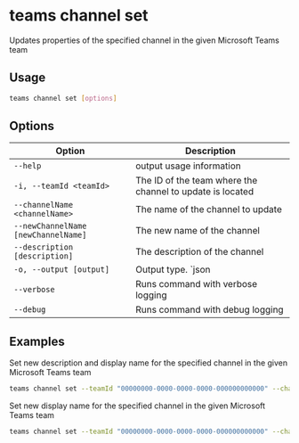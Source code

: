 # teams channel set

Updates properties of the specified channel in the given Microsoft Teams team

## Usage

```sh
teams channel set [options]
```

## Options

Option|Description
------|-----------
`--help`| output usage information
`-i, --teamId <teamId>`|The ID of the team where the channel to update is located
`--channelName <channelName>`|The name of the channel to update
`--newChannelName [newChannelName]`|The new name of the channel
`--description [description]`|The description of the channel
`-o, --output [output]`|Output type. `json|text`. Default `text`
`--verbose`|Runs command with verbose logging
`--debug`|Runs command with debug logging

## Examples
  
Set new description and display name for the specified channel in the given Microsoft Teams team

```sh
teams channel set --teamId "00000000-0000-0000-0000-000000000000" --channelName Reviews --newChannelName Projects --description "Channel for new projects"
```

Set new display name for the specified channel in the given Microsoft Teams team

```sh
teams channel set --teamId "00000000-0000-0000-0000-000000000000" --channelName Reviews --newChannelName Projects
```